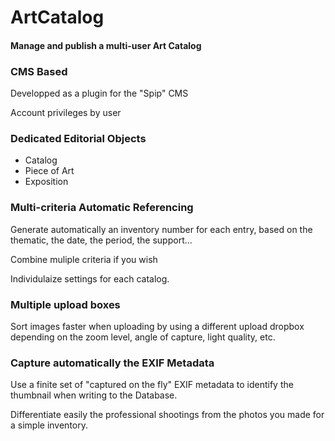 ArtCatalog
==========

#### Manage and publish a multi-user Art Catalog ####

### CMS Based

Developped as a plugin for the "Spip" CMS

Account privileges by user

### Dedicated Editorial Objects

- Catalog
- Piece of Art
- Exposition

### Multi-criteria Automatic Referencing

Generate automatically an inventory number for each entry, based on the thematic, the date, the period, the support...

Combine muliple criteria if you wish

Individulaize settings for each catalog. 

### Multiple upload boxes

Sort images faster when uploading by using a different upload dropbox depending on the zoom level, angle of capture, light quality, etc.

### Capture automatically the EXIF Metadata

Use a finite set of "captured on the fly" EXIF metadata to identify the thumbnail when writing to the Database.

Differentiate easily the professional shootings from the photos you made for a simple inventory.
